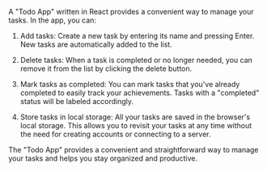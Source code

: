 A "Todo App" written in React provides a convenient way to manage your tasks. In the app, you can:

1. Add tasks: Create a new task by entering its name and pressing Enter. New tasks are automatically added to the list.

2. Delete tasks: When a task is completed or no longer needed, you can remove it from the list by clicking the delete button.

3. Mark tasks as completed: You can mark tasks that you've already completed to easily track your achievements. Tasks with a "completed" status will be labeled accordingly.

4. Store tasks in local storage: All your tasks are saved in the browser's local storage. This allows you to revisit your tasks at any time without the need for creating accounts or connecting to a server.

The "Todo App" provides a convenient and straightforward way to manage your tasks and helps you stay organized and productive.

